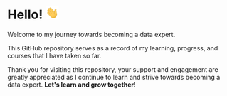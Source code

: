 # Hello!  <img src='https://github.com/elhakimyasya/elhakimyasya/blob/master/assets/Hi.gif' width='29' height='29'/>

Welcome to my journey towards becoming a data expert.

This GitHub repository serves as a record of my learning, progress, and courses that I have taken so far.

Thank you for visiting this repository, your support and engagement are greatly appreciated as I continue to learn and strive towards becoming a data expert. **Let's learn and grow together**!
